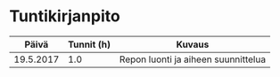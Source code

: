 # Tuntikirjanpito

Päivä | Tunnit (h) | Kuvaus
--------- | --- | -----------------------------------
19.5.2017 | 1.0 | Repon luonti ja aiheen suunnittelua


